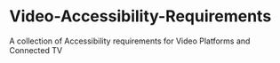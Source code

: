 # Video-Accessibility-Requirements
A collection of Accessibility requirements for Video Platforms and Connected TV
